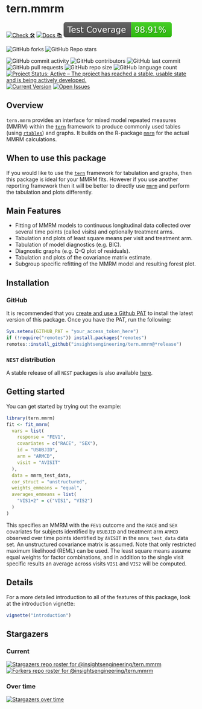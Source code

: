 # tern.mmrm

<!-- start badges -->
[![Check 🛠](https://github.com/insightsengineering/tern.mmrm/actions/workflows/check.yaml/badge.svg)](https://github.com/insightsengineering/tern.mmrm/actions/workflows/check.yaml)
[![Docs 📚](https://github.com/insightsengineering/tern.mmrm/actions/workflows/docs.yaml/badge.svg)](https://insightsengineering.github.io/tern.mmrm/)
[![Code Coverage 📔](https://raw.githubusercontent.com/insightsengineering/tern.mmrm/_xml_coverage_reports/data/main/badge.svg)](https://raw.githubusercontent.com/insightsengineering/tern.mmrm/_xml_coverage_reports/data/main/coverage.xml)

![GitHub forks](https://img.shields.io/github/forks/insightsengineering/tern.mmrm?style=social)
![GitHub Repo stars](https://img.shields.io/github/stars/insightsengineering/tern.mmrm?style=social)

![GitHub commit activity](https://img.shields.io/github/commit-activity/m/insightsengineering/tern.mmrm)
![GitHub contributors](https://img.shields.io/github/contributors/insightsengineering/tern.mmrm)
![GitHub last commit](https://img.shields.io/github/last-commit/insightsengineering/tern.mmrm)
![GitHub pull requests](https://img.shields.io/github/issues-pr/insightsengineering/tern.mmrm)
![GitHub repo size](https://img.shields.io/github/repo-size/insightsengineering/tern.mmrm)
![GitHub language count](https://img.shields.io/github/languages/count/insightsengineering/tern.mmrm)
[![Project Status: Active – The project has reached a stable, usable state and is being actively developed.](https://www.repostatus.org/badges/latest/active.svg)](https://www.repostatus.org/#active)
[![Current Version](https://img.shields.io/github/r-package/v/insightsengineering/tern.mmrm/main?color=purple\&label=package%20version)](https://github.com/insightsengineering/tern.mmrm/tree/main)
[![Open Issues](https://img.shields.io/github/issues-raw/insightsengineering/tern.mmrm?color=red\&label=open%20issues)](https://github.com/insightsengineering/tern.mmrm/issues?q=is%3Aissue+is%3Aopen+sort%3Aupdated-desc)
<!-- end badges -->

## Overview

`tern.mmrm` provides an interface for mixed model repeated measures (MMRM) within the
[`tern`](https://insightsengineering.github.io/tern) framework
to produce commonly used tables (using [`rtables`](https://roche.github.io/rtables)) and graphs.
It builds on the R-package [`mmrm`](https://openpharma.github.io/mmrm/) for the actual MMRM calculations.

## When to use this package

If you would like to use the [`tern`](https://insightsengineering.github.io/tern) framework for
tabulation and graphs, then this package is ideal for your MMRM fits.
However if you use another reporting framework then it will be better to directly use
[`mmrm`](https://openpharma.github.io/mmrm/) and perform the tabulation and plots differently.

## Main Features

* Fitting of MMRM models to continuous longitudinal data collected over several time points
  (called visits) and optionally treatment arms.
* Tabulation and plots of least square means per visit and treatment arm.
* Tabulation of model diagnostics (e.g. BIC).
* Diagnostic graphs (e.g. Q-Q plot of residuals).
* Tabulation and plots of the covariance matrix estimate.
* Subgroup specific refitting of the MMRM model and resulting forest plot.

## Installation

### GitHub

It is recommended that you [create and use a Github PAT](https://docs.github.com/en/github/authenticating-to-github/keeping-your-account-and-data-secure/creating-a-personal-access-token) to install the latest version of this package. Once you have the PAT, run the following:

```r
Sys.setenv(GITHUB_PAT = "your_access_token_here")
if (!require("remotes")) install.packages("remotes")
remotes::install_github("insightsengineering/tern.mmrm@*release")
```

### `NEST` distribution

A stable release of all `NEST` packages is also available [here](https://github.com/insightsengineering/depository#readme).

## Getting started

You can get started by trying out the example:

```r
library(tern.mmrm)
fit <- fit_mmrm(
  vars = list(
    response = "FEV1",
    covariates = c("RACE", "SEX"),
    id = "USUBJID",
    arm = "ARMCD",
    visit = "AVISIT"
  ),
  data = mmrm_test_data,
  cor_struct = "unstructured",
  weights_emmeans = "equal",
  averages_emmeans = list(
    "VIS1+2" = c("VIS1", "VIS2")
  )
)
```

This specifies an MMRM with the `FEV1` outcome and the `RACE` and `SEX` covariates
for subjects identified by `USUBJID` and treatment arm `ARMCD` observed over time points
identified by `AVISIT` in the `mmrm_test_data` data set. An unstructured covariance
matrix is assumed. Note that only restricted maximum likelihood (REML) can be used.
The least square means assume equal weights for factor combinations, and in addition
to the single visit specific results an average across visits `VIS1` and `VIS2` will
be computed.

## Details

For a more detailed introduction to all of the features of this package, look at the introduction vignette:

```r
vignette("introduction")
```

## Stargazers

### Current

[![Stargazers repo roster for @insightsengineering/tern.mmrm](https://reporoster.com/stars/insightsengineering/tern.mmrm)](https://github.com/insightsengineering/tern.mmrm/stargazers)
[![Forkers repo roster for @insightsengineering/tern.mmrm](https://reporoster.com/forks/insightsengineering/tern.mmrm)](https://github.com/insightsengineering/tern.mmrm/network/members)

### Over time

[![Stargazers over time](https://starchart.cc/insightsengineering/tern.mmrm.svg)](https://starchart.cc/insightsengineering/tern.mmrm)
